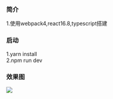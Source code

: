 ### 简介
1.使用webpack4,react16.8,typescript搭建

### 启动
1.yarn install    
2.npm run dev   

### 效果图
![](https://github.com/yangdongMC/react-typescript-todoList/blob/master/src/assets/ts.png)